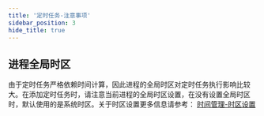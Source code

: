 ```yaml
---
title: '定时任务-注意事项'
sidebar_position: 3
hide_title: true
---
```


## 进程全局时区

由于定时任务严格依赖时间计算，因此进程的全局时区对定时任务执行影响比较大。在添加定时任务时，请注意当前进程的全局时区设置，在没有设置全局时区时，默认使用的是系统时区。关于时区设置更多信息请参考： [时间管理-时区设置](output/goframe-v2.3-md/组件列表/系统相关/时间管理-gtime/时间管理-时区设置)